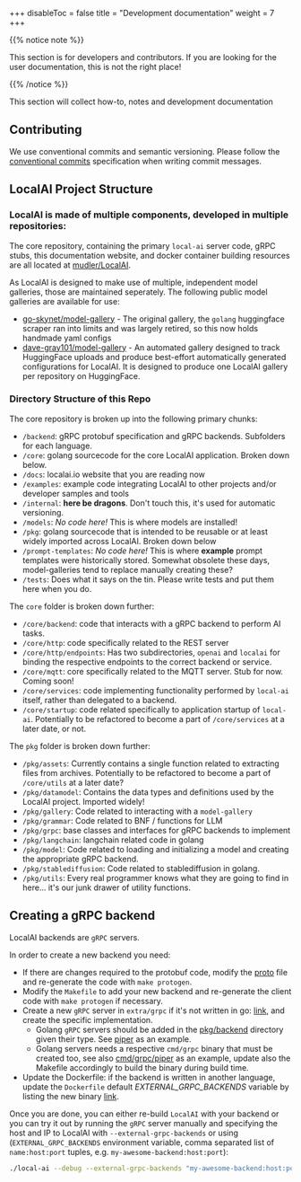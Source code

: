 
+++
disableToc = false
title = "Development documentation"
weight = 7
+++

{{% notice note %}}

This section is for developers and contributors. If you are looking for the user documentation, this is not the right place!

{{% /notice %}}

This section will collect how-to, notes and development documentation

## Contributing

We use conventional commits and semantic versioning. Please follow the [conventional commits](https://www.conventionalcommits.org/en/v1.0.0/) specification when writing commit messages.

## LocalAI Project Structure

### LocalAI is made of multiple components, developed in multiple repositories:

The core repository, containing the primary `local-ai` server code, gRPC stubs, this documentation website, and docker container building resources are all located at [mudler/LocalAI](https://github.com/mudler/LocalAI).

As LocalAI is designed to make use of multiple, independent model galleries, those are maintained seperately. The following public model galleries are available for use:

* [go-skynet/model-gallery](https://github.com/go-skynet/model-gallery) - The original gallery, the `golang` huggingface scraper ran into limits and was largely retired, so this now holds handmade yaml configs
* [dave-gray101/model-gallery](https://github.com/dave-gray101/model-gallery) - An automated gallery designed to track HuggingFace uploads and produce best-effort automatically generated configurations for LocalAI. It is designed to produce one LocalAI gallery per repository on HuggingFace.

### Directory Structure of this Repo

The core repository is broken up into the following primary chunks:

* `/backend`: gRPC protobuf specification and gRPC backends. Subfolders for each language.
* `/core`: golang sourcecode for the core LocalAI application. Broken down below.
* `/docs`: localai.io website that you are reading now
* `/examples`: example code integrating LocalAI to other projects and/or developer samples and tools
* `/internal`: **here be dragons**. Don't touch this, it's used for automatic versioning.
* `/models`: _No code here!_ This is where models are installed!
* `/pkg`: golang sourcecode that is intended to be reusable or at least widely imported across LocalAI. Broken down below
* `/prompt-templates`: _No code here!_ This is where **example** prompt templates were historically stored. Somewhat obsolete these days, model-galleries tend to replace manually creating these?
* `/tests`: Does what it says on the tin. Please write tests and put them here when you do.

The `core` folder is broken down further:

* `/core/backend`: code that interacts with a gRPC backend to perform AI tasks.
* `/core/http`: code specifically related to the REST server
* `/core/http/endpoints`: Has two subdirectories, `openai` and `localai` for binding the respective endpoints to the correct backend or service.
* `/core/mqtt`: core specifically related to the MQTT server. Stub for now. Coming soon!
* `/core/services`: code implementing functionality performed by `local-ai` itself, rather than delegated to a backend.
* `/core/startup`: code related specifically to application startup of `local-ai`. Potentially to be refactored to become a part of `/core/services` at a later date, or not.

The `pkg` folder is broken down further:

* `/pkg/assets`: Currently contains a single function related to extracting files from archives. Potentially to be refactored to become a part of `/core/utils` at a later date?
* `/pkg/datamodel`: Contains the data types and definitions used by the LocalAI project. Imported widely!
* `/pkg/gallery`: Code related to interacting with a `model-gallery`
* `/pkg/grammar`: Code related to BNF / functions for LLM
* `/pkg/grpc`: base classes and interfaces for gRPC backends to implement
* `/pkg/langchain`: langchain related code in golang
* `/pkg/model`: Code related to loading and initializing a model and creating the appropriate gRPC backend.
* `/pkg/stablediffusion`: Code related to stablediffusion in golang.
* `/pkg/utils`: Every real programmer knows what they are going to find in here... it's our junk drawer of utility functions.


## Creating a gRPC backend

LocalAI backends are `gRPC` servers.

In order to create a new backend you need:

- If there are changes required to the protobuf code, modify the [proto](https://github.com/go-skynet/LocalAI/blob/master/pkg/grpc/proto/backend.proto) file and re-generate the code with `make protogen`.
- Modify the `Makefile` to add your new backend and re-generate the client code with `make protogen` if necessary.
- Create a new `gRPC` server in `extra/grpc` if it's not written in go: [link](https://github.com/go-skynet/LocalAI/tree/master/extra/grpc), and create the specific implementation.
    - Golang `gRPC` servers should be added in the [pkg/backend](https://github.com/go-skynet/LocalAI/tree/master/pkg/backend) directory given their type. See [piper](https://github.com/go-skynet/LocalAI/blob/master/pkg/backend/tts/piper.go) as an example.
    - Golang servers needs a respective `cmd/grpc` binary that must be created too, see also [cmd/grpc/piper](https://github.com/go-skynet/LocalAI/tree/master/cmd/grpc/piper) as an example, update also the Makefile accordingly to build the binary during build time.
- Update the Dockerfile: if the backend is written in another language, update the `Dockerfile` default *EXTERNAL_GRPC_BACKENDS* variable by listing the new binary [link](https://github.com/go-skynet/LocalAI/blob/c2233648164f67cdb74dd33b8d46244e14436ab3/Dockerfile#L14).

Once you are done, you can either re-build `LocalAI` with your backend or you can try it out by running the `gRPC` server manually and specifying the host and IP to LocalAI with `--external-grpc-backends` or using (`EXTERNAL_GRPC_BACKENDS` environment variable, comma separated list of `name:host:port` tuples, e.g. `my-awesome-backend:host:port`):

```bash
./local-ai --debug --external-grpc-backends "my-awesome-backend:host:port" ...
```
